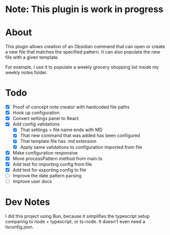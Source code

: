 # Note: This plugin is work in progress

# About

This plugin allows creation of an Obsidian command that can open or create a new file that matches the specified pattern. It can also populate the new file with a given template.

For example, I use it to populate a weekly grocery shopping list inside my weekly notes folder.

# Todo

- [x] Proof of concept note creator with hardcoded file paths
- [x] Hook up configuration
- [x] Convert settings panel to React
- [x] Add config validations
  - [x] That settings > file name ends with MD
  - [x] That new command that was added has been configured
  - [x] That template file has .md extension
  - [x] Apply same validations to configuration imported from file
- [x] Make configuration responsive
- [x] Move processPattern method from main.ts
- [x] Add test for importing config from file
- [x] Add test for exporting config to file
- [ ] Improve the date pattern parsing
- [ ] Improve user docs

# Dev Notes

I did this project using Bun, because it simplifies the typescript setup comparing to node + typescript, or ts-node. It doesn't even need a tsconfig.json.

